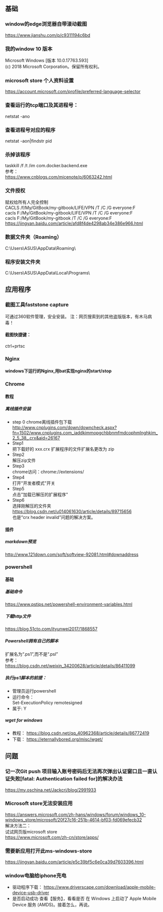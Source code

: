 ## 基础
### window的edge浏览器自带滚动截图  
https://www.jianshu.com/p/c9311194c6bd  
### 我的window 10 版本  
Microsoft Windows [版本 10.0.17763.593]  
(c) 2018 Microsoft Corporation。保留所有权利。  
### microsoft store 个人资料设置  
https://account.microsoft.com/profile/preferred-language-selector  
### 查看运行的tcp端口及其进程号：  
netstat -ano  
### 查看进程号对应的程序  
netstat -aon|findstr pid  
### 杀掉该程序  
taskkill /f /t /im com.docker.backend.exe  
参考：  
https://www.cnblogs.com/micenote/p/6063242.html  
### 文件授权  
赋权给所有人完全控制  
CACLS /f/My/GitBook/my-gitbook/LIFE/VPN /T /C /G everyone:F  
cacls F:/My/GitBook/my-gitbook/LIFE/VPN /T /C /G everyone:F  
cacls F:/My/GitBook/my-gitbook /T /C /G everyone:F
https://jingyan.baidu.com/article/afd8f4de4298ab34e386e966.html  
### 数据文件夹（Roaming）
C:\Users\ASUS\AppData\Roaming\
### 程序安装文件夹
C:\Users\ASUS\AppData\Local\Programs\

## 应用程序
### 截图工具faststone capture
可通过360软件管理，安全安装。
注：网页搜索到的其他盗版版本，有木马病毒！
#### 截图快捷键：
ctrl+prtsc
### Nginx
#### windows下运行的Nginx,用bat实现nginx的start/stop
### Chrome
#### 教程
##### 离线插件安装 
+ step 0
chrome离线插件包下载  
http://www.cnplugins.com/down/downcheck.aspx?fn=1502/www.cnplugins.com_iaddkimmopgchbbnmfmdcophmlnghkim_2_5_38_.crx&aid=26167   
+ Step1  
把下载好的 xxx.crx 扩展程序的文件扩展名更改为 zip  
+ Step2  
解压zip文件  
+ Step3  
chrome访问：chrome://extensions/  
+ Step4  
打开"开发者模式"开关  
+ Step5  
点击"加载已解压的扩展程序"  
+ Step6  
选择刚解压的文件夹   
https://blog.csdn.net/u014061630/article/details/89715656  
也是“crx header invalid”问题的解决方案。
#### 插件  
##### markdown预览  
http://www.121down.com/soft/softview-92081.html#downaddress  
### powershell
#### 基础
##### 基础命令  
https://www.pstips.net/powershell-environment-variables.html  
##### 下载http文件  
https://blog.51cto.com/ityunwei2017/1868557  
##### Powershell拥有自己的脚本  
扩展名为“.ps1”,而不是“.psl”  
参考：  
https://blog.csdn.net/weixin_34200628/article/details/86411099  
##### 执行ps1脚本的前提：  
+ 管理员运行powershell  
+ 运行命令：  
Set-ExecutionPolicy remotesigned  
+ 属于: Y  
##### wget for windows
+ 教程：
https://blog.csdn.net/qq_40962368/article/details/86772419
+ 下载：
https://eternallybored.org/misc/wget/

## 问题
### 记一次Git push 项目输入账号密码后无法再次弹出认证窗口且一直认证失败[fatal: Authentication failed for]的解决办法  
https://my.oschina.net/Jackcrj/blog/2991933  
### Microsoft store无法安装应用  
https://answers.microsoft.com/zh-hans/windows/forum/windows_10-windows_store/microsoft/20f27c16-251b-4614-bf03-fd069efecb32  
解决方法二：  
试试网页版microsoft store  
https://www.microsoft.com/zh-cn/store/apps/  
### 需要新应用打开此ms-windows-store  
https://jingyan.baidu.com/article/e5c39bf5c6e0ca39d7603396.html  
### window电脑给iphone充电
+ 驱动程序下载：
https://www.driverscape.com/download/apple-mobile-device-usb-driver
+ 是否启动成功
查看【服务】，看看是否 在 Windows 上启动了
Apple Mobile Device 服务 (AMDS)。接着怎么，再说。